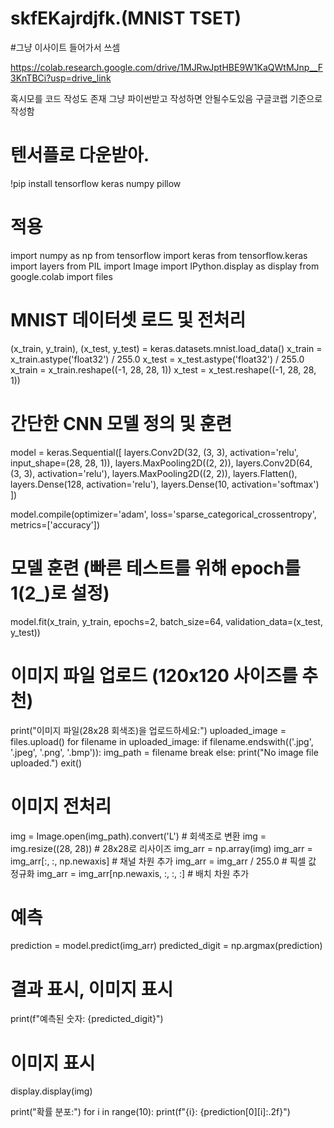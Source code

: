 # skfEKajrdjfk.(MNIST TSET)


#그냥 이사이트 들어가서 쓰셈

https://colab.research.google.com/drive/1MJRwJptHBE9W1KaQWtMJnp__F3KnTBCi?usp=drive_link





혹시모를 코드 작성도 존재
그냥 파이썬받고 작성하면 안될수도있음 구글코랩 기준으로 작성함















# 텐서플로 다운받아.
!pip install tensorflow keras numpy pillow

# 적용
import numpy as np
from tensorflow import keras
from tensorflow.keras import layers
from PIL import Image
import IPython.display as display
from google.colab import files

# MNIST 데이터셋 로드 및 전처리
(x_train, y_train), (x_test, y_test) = keras.datasets.mnist.load_data()
x_train = x_train.astype('float32') / 255.0
x_test = x_test.astype('float32') / 255.0
x_train = x_train.reshape((-1, 28, 28, 1))
x_test = x_test.reshape((-1, 28, 28, 1))

# 간단한 CNN 모델 정의 및 훈련
model = keras.Sequential([
    layers.Conv2D(32, (3, 3), activation='relu', input_shape=(28, 28, 1)),
    layers.MaxPooling2D((2, 2)),
    layers.Conv2D(64, (3, 3), activation='relu'),
    layers.MaxPooling2D((2, 2)),
    layers.Flatten(),
    layers.Dense(128, activation='relu'),
    layers.Dense(10, activation='softmax')
])

model.compile(optimizer='adam',
              loss='sparse_categorical_crossentropy',
              metrics=['accuracy'])

# 모델 훈련 (빠른 테스트를 위해 epoch를 1(2_)로 설정)
model.fit(x_train, y_train, epochs=2, batch_size=64, validation_data=(x_test, y_test))

# 이미지 파일 업로드 (120x120 사이즈를 추천)
print("이미지 파일(28x28 회색조)을 업로드하세요:")
uploaded_image = files.upload()
for filename in uploaded_image:
    if filename.endswith(('.jpg', '.jpeg', '.png', '.bmp')):
        img_path = filename
        break
else:
    print("No image file uploaded.")
    exit()

# 이미지 전처리
img = Image.open(img_path).convert('L')  # 회색조로 변환
img = img.resize((28, 28))  # 28x28로 리사이즈
img_arr = np.array(img)
img_arr = img_arr[:, :, np.newaxis]  # 채널 차원 추가
img_arr = img_arr / 255.0  # 픽셀 값 정규화
img_arr = img_arr[np.newaxis, :, :, :]  # 배치 차원 추가

# 예측
prediction = model.predict(img_arr)
predicted_digit = np.argmax(prediction)

# 결과 표시, 이미지 표시
print(f"예측된 숫자: {predicted_digit}")
# 이미지 표시
display.display(img)

print("확률 분포:")
for i in range(10):
    print(f"{i}: {prediction[0][i]:.2f}")
